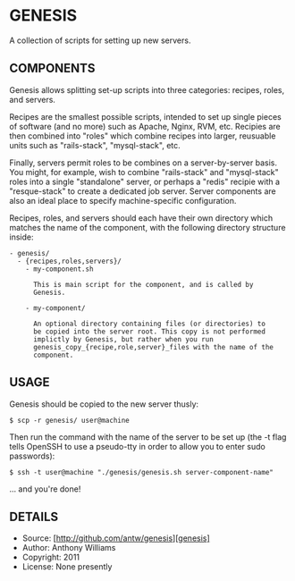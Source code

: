 GENESIS
=======

A collection of scripts for setting up new servers.

COMPONENTS
----------

Genesis allows splitting set-up scripts into three categories: recipes,
roles, and servers.

Recipes are the smallest possible scripts, intended to set up single
pieces of software (and no more) such as Apache, Nginx, RVM, etc.
Recipies are then combined into "roles" which combine recipes into
larger, reusuable units such as "rails-stack", "mysql-stack", etc.

Finally, servers permit roles to be combines on a server-by-server
basis. You might, for example, wish to combine "rails-stack" and
"mysql-stack" roles into a single "standalone" server, or perhaps a
"redis" recipie with a "resque-stack" to create a dedicated job server.
Server components are also an ideal place to specify machine-specific
configuration.

Recipes, roles, and servers should each have their own directory which
matches the name of the component, with the following directory
structure inside:

    - genesis/
      - {recipes,roles,servers}/
        - my-component.sh

          This is main script for the component, and is called by
          Genesis.

        - my-component/

          An optional directory containing files (or directories) to
          be copied into the server root. This copy is not performed
          implictly by Genesis, but rather when you run
          genesis_copy_{recipe,role,server}_files with the name of the
          component.

USAGE
-----

Genesis should be copied to the new server thusly:

    $ scp -r genesis/ user@machine

Then run the command with the name of the server to be set up (the -t
flag tells OpenSSH to use a pseudo-tty in order to allow you to enter
sudo passwords):

    $ ssh -t user@machine "./genesis/genesis.sh server-component-name"

... and you're done!

DETAILS
-------

* Source: [http://github.com/antw/genesis][genesis]
* Author: Anthony Williams
* Copyright: 2011
* License: None presently

[genesis]: http://github.com/antw/genesis
